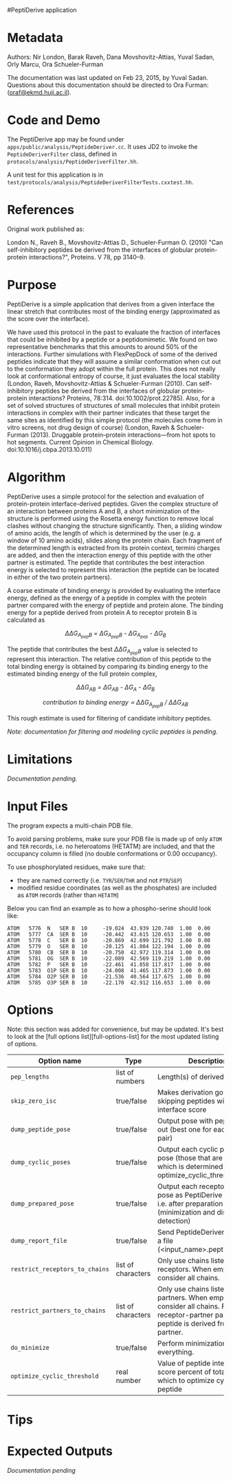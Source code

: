 #PeptiDerive application

Metadata
========

Authors: Nir London, Barak Raveh, Dana Movshovitz-Attias, Yuval Sadan, Orly Marcu, Ora Schueler-Furman

The documentation was last updated on Feb 23, 2015, by Yuval Sadan. Questions about this documentation should be directed to Ora Furman: (oraf@ekmd.huji.ac.il).

Code and Demo
=============

The PeptiDerive app may be found under `apps/public/analysis/PeptideDeriver.cc`. It uses JD2 to invoke the `PeptideDeriverFilter` class, defined in `protocols/analysis/PeptideDeriverFilter.hh`.

A unit test for this application is in `test/protocols/analysis/PeptideDeriverFilterTests.cxxtest.hh`.

References
==========

Original work published as:

London N., Raveh B., Movshovitz-Attias D., Schueler-Furman O. (2010) "Can self-inhibitory peptides be derived from the interfaces of globular protein-protein interactions?", Proteins. V 78, pp 3140–9.

Purpose
=======

PeptiDerive is a simple application that derives from a given interface the linear stretch that contributes most of the binding energy (approximated as the score over the interface).


We have used this protocol in the past to evaluate the fraction of interfaces that could be inhibited by a peptide or a peptidomimetic. We found on two representative benchmarks that this amounts to around 50% of the interactions. Further simulations with FlexPepDock of some of the derived peptides indicate that they will assume a similar conformation when cut out to the conformation they adopt within the full protein. This does not really look at conformational entropy of course, it just evaluates the local stability (London, Raveh, Movshovitz-Attias & Schueler-Furman (2010). Can self-inhibitory peptides be derived from the interfaces of globular protein-protein interactions? Proteins, 78:314. doi:10.1002/prot.22785).
Also, for a set of solved structures of structures of small molecules that inhibit protein interactions in complex with their partner indicates that these target the same sites as identified by this simple protocol (the molecules come from in vitro screens, not drug design of course) (London, Raveh & Schueler-Furman (2013). Druggable protein–protein interactions—from hot spots to hot segments. Current Opinion in Chemical Biology. doi:10.1016/j.cbpa.2013.10.011)


Algorithm
=========

PeptiDerive uses a simple protocol for the selection and evaluation of protein-protein interface-derived peptides. Given the complex structure of an interaction between proteins A and B, a short minimization of the structure is performed using the Rosetta energy function to remove local clashes without changing the structure significantly. Then, a sliding window of amino acids, the length of which is determined by the user (e.g. a window of 10 amino acids), slides along the protein chain. Each fragment of the determined length is extracted from its protein context, termini charges are added, and then the interaction energy of this peptide with the other partner is estimated. The peptide that contributes the best interaction energy is selected to represent this interaction (the peptide can be located in either of the two protein partners).

A coarse estimate of binding energy is provided by evaluating the interface energy, defined as the energy of a peptide in complex with the protein partner compared with the energy of peptide and protein alone. The binding energy for a peptide derived from protein A to receptor protein B is calculated as

*<center>&Delta;&Delta;G<sub>A<sub>pep</sub>B</sub> = &Delta;G<sub>A<sub>pep</sub>B</sub> - &Delta;G<sub>A<sub>pep</sub></sub> - &Delta;G<sub>B</sub></center>*

The peptide that contributes the best *&Delta;&Delta;G<sub>A<sub>pep</sub>B</sub>* value is selected to represent this interaction. The relative contribution of this peptide to the total binding energy is obtained by comparing its binding energy to the estimated binding energy of the full protein complex,

*<center>&Delta;&Delta;G<sub>AB</sub> = &Delta;G<sub>AB</sub> - &Delta;G<sub>A</sub> - &Delta;G<sub>B</sub></center>*

*<center>contribution to binding energy &prop; &Delta;&Delta;G<sub>A<sub>pep</sub>B</sub> / &Delta;&Delta;G<sub>AB</sub></center>*

This rough estimate is used for filtering of candidate inhibitory peptides.

*Note: documentation for filtering and modeling cyclic peptides is pending.*

Limitations
===========

*Documentation pending.*

Input Files
===========

The program expects a multi-chain PDB file.

To avoid parsing problems, make sure your PDB file is made up of only `ATOM` and `TER` records, i.e. no heteroatoms (HETATM) are included, and that the occupancy column is filled (no double conformations or 0.00 occupancy).

To use phosphorylated residues, make sure that:

  * they are named correctly (i.e. `TYR`/`SER`/`THR` and not `PTR`/`SEP`)
  * modified residue coordinates (as well as the phosphates) are included as `ATOM` records (rather than `HETATM`)

Below you can find an example as to how a phospho-serine should look like:

    ATOM   5776  N   SER B  10     -19.024  43.939 120.740  1.00  0.00
    ATOM   5777  CA  SER B  10     -20.442  43.615 120.653  1.00  0.00
    ATOM   5778  C   SER B  10     -20.869  42.699 121.792  1.00  0.00
    ATOM   5779  O   SER B  10     -20.125  41.804 122.194  1.00  0.00
    ATOM   5780  CB  SER B  10     -20.750  42.972 119.314  1.00  0.00
    ATOM   5781  OG  SER B  10     -22.089  42.569 119.219  1.00  0.00
    ATOM   5782  P   SER B  10     -22.461  41.858 117.817  1.00  0.00
    ATOM   5783  O1P SER B  10     -24.008  41.465 117.873  1.00  0.00
    ATOM   5784  O2P SER B  10     -21.536  40.564 117.675  1.00  0.00
    ATOM   5785  O3P SER B  10     -22.170  42.912 116.653  1.00  0.00


Options
=======

Note: this section was added for convenience, but may be updated. It's best to look at the [full options list][full-options-list] for the most updated listing of options.

| Option name         | Type           | Description                                                  | Default |
|---------------------|----------------|--------------------------------------------------------------|---------|
| `pep_lengths`       | list of numbers | Length(s) of derived peptides                                | 10      |
| `skip_zero_isc`     | true/false     | Makes derivation go faster by skipping peptides with 0 interface score | true |
| `dump_peptide_pose` | true/false     | Output pose with peptide cut out (best one for each chain pair) | false |
| `dump_cyclic_poses` | true/false     | Output each cyclic peptide pose (those that are modeled; which is determined by -optimize_cyclic_threshold) | false |
| `dump_prepared_pose` | true/false    | Output each receptor-partner pose as PeptiDerive sees it, i.e. after preparation (minimization and disulfide detection) | false |
| `dump_report_file`  | true/false     | Send PeptideDeriver output to a file (<input_name>.peptiderive.txt) | true |
| `restrict_receptors_to_chains` | list of characters | Only use chains listed here as receptors. When empty, consider all chains. | empty  |
| `restrict_partners_to_chains` | list of characters | Only use chains listed here as partners. When empty, consider all chains. For each receptor-partner pair, a peptide is derived from the partner. | empty |
| `do_minimize` | true/false | Perform minimization before everything. | true |
| `optimize_cyclic_threshold` | real number | Value of peptide interface score percent of total isc from which to optimize cyclic peptide | 0.35 |


Tips
====

Expected Outputs
================

*Documentation pending*
